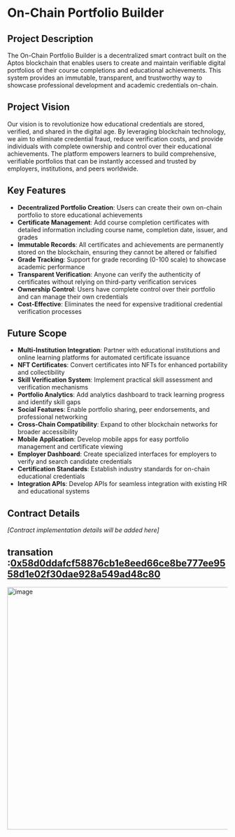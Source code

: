# On-Chain Portfolio Builder

## Project Description

The On-Chain Portfolio Builder is a decentralized smart contract built on the Aptos blockchain that enables users to create and maintain verifiable digital portfolios of their course completions and educational achievements. This system provides an immutable, transparent, and trustworthy way to showcase professional development and academic credentials on-chain.

## Project Vision

Our vision is to revolutionize how educational credentials are stored, verified, and shared in the digital age. By leveraging blockchain technology, we aim to eliminate credential fraud, reduce verification costs, and provide individuals with complete ownership and control over their educational achievements. The platform empowers learners to build comprehensive, verifiable portfolios that can be instantly accessed and trusted by employers, institutions, and peers worldwide.

## Key Features

- **Decentralized Portfolio Creation**: Users can create their own on-chain portfolio to store educational achievements
- **Certificate Management**: Add course completion certificates with detailed information including course name, completion date, issuer, and grades
- **Immutable Records**: All certificates and achievements are permanently stored on the blockchain, ensuring they cannot be altered or falsified
- **Grade Tracking**: Support for grade recording (0-100 scale) to showcase academic performance
- **Transparent Verification**: Anyone can verify the authenticity of certificates without relying on third-party verification services
- **Ownership Control**: Users have complete control over their portfolio and can manage their own credentials
- **Cost-Effective**: Eliminates the need for expensive traditional credential verification processes

## Future Scope

- **Multi-Institution Integration**: Partner with educational institutions and online learning platforms for automated certificate issuance
- **NFT Certificates**: Convert certificates into NFTs for enhanced portability and collectibility
- **Skill Verification System**: Implement practical skill assessment and verification mechanisms
- **Portfolio Analytics**: Add analytics dashboard to track learning progress and identify skill gaps
- **Social Features**: Enable portfolio sharing, peer endorsements, and professional networking
- **Cross-Chain Compatibility**: Expand to other blockchain networks for broader accessibility
- **Mobile Application**: Develop mobile apps for easy portfolio management and certificate viewing
- **Employer Dashboard**: Create specialized interfaces for employers to verify and search candidate credentials
- **Certification Standards**: Establish industry standards for on-chain educational credentials
- **Integration APIs**: Develop APIs for seamless integration with existing HR and educational systems

## Contract Details

*[Contract implementation details will be added here]*

## transation :[0x58d0ddafcf58876cb1e8eed66ce8be777ee9558d1e02f30dae928a549ad48c80](https://explorer.aptoslabs.com/txn/0x58d0ddafcf58876cb1e8eed66ce8be777ee9558d1e02f30dae928a549ad48c80?network=devnet)

<img width="887" height="555" alt="image" src="https://github.com/user-attachments/assets/dc9dbc1e-14e1-4312-83c6-7dde2aa68756" />

